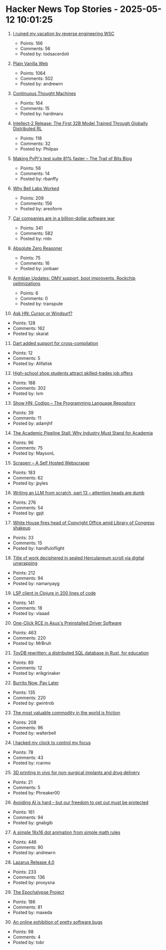 # Hacker News Top Stories - 2025-05-12 10:01:25

1. [I ruined my vacation by reverse engineering WSC](https://blog.es3n1n.eu/posts/how-i-ruined-my-vacation/)
   - Points: 166
   - Comments: 56
   - Posted by: todsacerdoti

2. [Plain Vanilla Web](https://plainvanillaweb.com/index.html)
   - Points: 1064
   - Comments: 502
   - Posted by: andrewrn

3. [Continuous Thought Machines](https://pub.sakana.ai/ctm/)
   - Points: 164
   - Comments: 15
   - Posted by: hardmaru

4. [Intellect-2 Release: The First 32B Model Trained Through Globally Distributed RL](https://www.primeintellect.ai/blog/intellect-2-release)
   - Points: 118
   - Comments: 32
   - Posted by: Philpax

5. [Making PyPI's test suite 81% faster – The Trail of Bits Blog](https://blog.trailofbits.com/2025/05/01/making-pypis-test-suite-81-faster/)
   - Points: 56
   - Comments: 14
   - Posted by: rbanffy

6. [Why Bell Labs Worked](https://1517.substack.com/p/why-bell-labs-worked)
   - Points: 209
   - Comments: 156
   - Posted by: areoform

7. [Car companies are in a billion-dollar software war](https://insideevs.com/features/759153/car-companies-software-companies/)
   - Points: 341
   - Comments: 582
   - Posted by: rntn

8. [Absolute Zero Reasoner](https://andrewzh112.github.io/absolute-zero-reasoner/)
   - Points: 75
   - Comments: 16
   - Posted by: jonbaer

9. [Armbian Updates: OMV support, boot improvents, Rockchip optimizations](https://www.armbian.com/newsflash/armbian-updates-nas-support-lands-boot-systems-improve-and-rockchip-optimizations-arrive/)
   - Points: 6
   - Comments: 0
   - Posted by: transpute

10. [Ask HN: Cursor or Windsurf?](undefined)
   - Points: 128
   - Comments: 162
   - Posted by: skarat

11. [Dart added support for cross-compilation](https://dart.dev/tools/dart-compile#cross-compilation-exe)
   - Points: 12
   - Comments: 5
   - Posted by: Alifatisk

12. [High-school shop students attract skilled-trades job offers](https://www.wsj.com/lifestyle/careers/skilled-trades-high-school-recruitment-fd9f8257)
   - Points: 188
   - Comments: 302
   - Posted by: lxm

13. [Show HN: Codigo – The Programming Language Repository](https://codigolangs.com)
   - Points: 39
   - Comments: 11
   - Posted by: adamjhf

14. [The Academic Pipeline Stall: Why Industry Must Stand for Academia](https://www.sigarch.org/the-academic-pipeline-stall-why-industry-must-stand-for-academia/)
   - Points: 96
   - Comments: 75
   - Posted by: MaysonL

15. [Scraperr – A Self Hosted Webscraper](https://github.com/jaypyles/Scraperr)
   - Points: 183
   - Comments: 62
   - Posted by: jpyles

16. [Writing an LLM from scratch, part 13 – attention heads are dumb](https://www.gilesthomas.com/2025/05/llm-from-scratch-13-taking-stock-part-1-attention-heads-are-dumb)
   - Points: 276
   - Comments: 54
   - Posted by: gpjt

17. [White House fires head of Copyright Office amid Library of Congress shakeup](https://www.washingtonpost.com/politics/2025/05/11/white-house-copyright-office-director-fired/)
   - Points: 33
   - Comments: 15
   - Posted by: handfuloflight

18. [Title of work deciphered in sealed Herculaneum scroll via digital unwrapping](https://www.finebooksmagazine.com/fine-books-news/title-work-deciphered-sealed-herculaneum-scroll-digital-unwrapping)
   - Points: 212
   - Comments: 94
   - Posted by: namanyayg

19. [LSP client in Clojure in 200 lines of code](https://vlaaad.github.io/lsp-client-in-200-lines-of-code)
   - Points: 141
   - Comments: 18
   - Posted by: vlaaad

20. [One-Click RCE in Asus's Preinstalled Driver Software](https://mrbruh.com/asusdriverhub/)
   - Points: 463
   - Comments: 220
   - Posted by: MrBruh

21. [ToyDB rewritten: a distributed SQL database in Rust, for education](https://github.com/erikgrinaker/toydb)
   - Points: 89
   - Comments: 12
   - Posted by: erikgrinaker

22. [Burrito Now, Pay Later](https://enterprisevalue.substack.com/p/burrito-now-pay-later)
   - Points: 135
   - Comments: 220
   - Posted by: gwintrob

23. [The most valuable commodity in the world is friction](https://kyla.substack.com/p/the-most-valuable-commodity-in-the)
   - Points: 208
   - Comments: 96
   - Posted by: walterbell

24. [I hacked my clock to control my focus](https://www.paepper.com/blog/posts/how-i-hacked-my-clock-to-control-my-focus.md/)
   - Points: 78
   - Comments: 43
   - Posted by: rcarmo

25. [3D printing in vivo for non-surgical implants and drug delivery](https://www.science.org/doi/10.1126/science.adt0293)
   - Points: 21
   - Comments: 5
   - Posted by: Phreaker00

26. [Avoiding AI is hard – but our freedom to opt out must be protected](https://theconversation.com/avoiding-ai-is-hard-but-our-freedom-to-opt-out-must-be-protected-255873)
   - Points: 161
   - Comments: 94
   - Posted by: gnabgib

27. [A simple 16x16 dot animation from simple math rules](https://tixy.land)
   - Points: 446
   - Comments: 90
   - Posted by: andrewrn

28. [Lazarus Release 4.0](https://forum.lazarus.freepascal.org/index.php?topic=71050.0)
   - Points: 233
   - Comments: 136
   - Posted by: proxysna

29. [The Epochalypse Project](https://epochalypse-project.org/)
   - Points: 186
   - Comments: 81
   - Posted by: maxeda

30. [An online exhibition of pretty software bugs](https://glitchgallery.org/)
   - Points: 98
   - Comments: 4
   - Posted by: tobr

